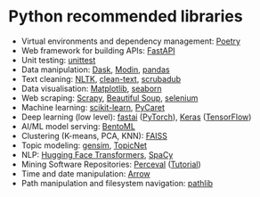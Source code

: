 # Python recommended libraries
* Virtual environments and dependency management: [Poetry](https://python-poetry.org/docs/)
* Web framework for building APIs: [FastAPI](https://fastapi.tiangolo.com)
* Unit testing: [unittest](https://docs.python.org/3/library/unittest.html#module-unittest)
* Data manipulation: [Dask](https://dask.org/), [Modin](https://github.com/modin-project/modin), [pandas](https://pandas.pydata.org/)
* Text cleaning: [NLTK](https://www.nltk.org/), [clean-text](https://github.com/jfilter/clean-text), [scrubadub](https://scrubadub.readthedocs.io/en/stable/)
* Data visualisation: [Matplotlib](https://matplotlib.org/), [seaborn](https://seaborn.pydata.org)
* Web scraping: [Scrapy](https://scrapy.org/), [Beautiful Soup](https://www.crummy.com/software/BeautifulSoup/), [selenium](https://github.com/SeleniumHQ/selenium/)
* Machine learning: [scikit-learn](https://scikit-learn.org/), [PyCaret](https://pycaret.org/)
* Deep learning (low level): [fastai](https://github.com/fastai/fastai) ([PyTorch](https://pytorch.org/)), [Keras](https://keras.io/) ([TensorFlow](https://www.tensorflow.org/))
* AI/ML model serving: [BentoML](https://github.com/bentoml/BentoML)
* Clustering (K-means, PCA, KNN): [FAISS](https://github.com/facebookresearch/faiss)
* Topic modeling: [gensim](https://radimrehurek.com/gensim/), [TopicNet](https://github.com/machine-intelligence-laboratory/TopicNet)
* NLP: [Hugging Face Transformers](https://github.com/huggingface/transformers), [SpaCy](https://spacy.io)
* Mining Software Repositories: [Perceval](https://github.com/chaoss/grimoirelab-perceval) ([Tutorial](https://chaoss.github.io/grimoirelab-tutorial/))
* Time and date manipulation: [Arrow](https://github.com/arrow-py/arrow)
* Path manipulation and filesystem navigation: [pathlib](https://docs.python.org/3/library/pathlib.html)
